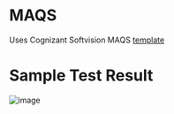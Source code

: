 # MAQS
Uses Cognizant Softvision MAQS [template](https://www.nuget.org/packages/CognizantSoftvision.Maqs.Templates/)

# Sample Test Result

![image](https://user-images.githubusercontent.com/6094567/155497086-a49f9f60-f09f-43fa-a8f8-761d8a13915f.png)

